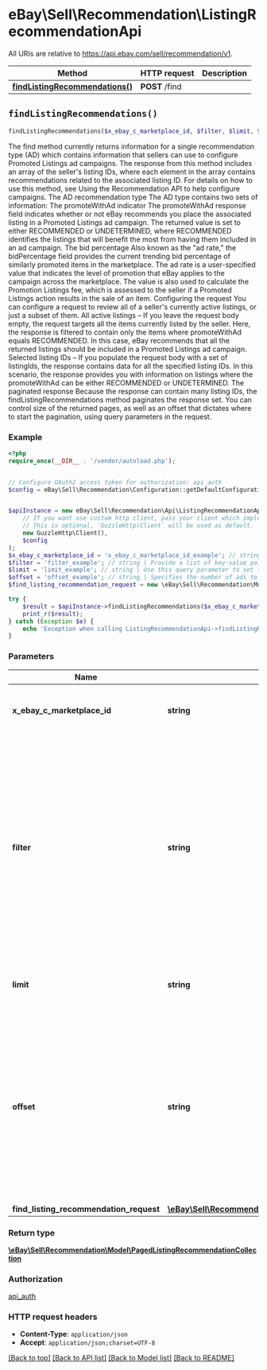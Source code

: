 # eBay\Sell\Recommendation\ListingRecommendationApi

All URIs are relative to https://api.ebay.com/sell/recommendation/v1.

Method | HTTP request | Description
------------- | ------------- | -------------
[**findListingRecommendations()**](ListingRecommendationApi.md#findListingRecommendations) | **POST** /find | 


## `findListingRecommendations()`

```php
findListingRecommendations($x_ebay_c_marketplace_id, $filter, $limit, $offset, $find_listing_recommendation_request): \eBay\Sell\Recommendation\Model\PagedListingRecommendationCollection
```



The find method currently returns information for a single recommendation type (AD) which contains information that sellers can use to configure Promoted Listings ad campaigns. The response from this method includes an array of the seller's listing IDs, where each element in the array contains recommendations related to the associated listing ID. For details on how to use this method, see Using the Recommendation API to help configure campaigns. The AD recommendation type The AD type contains two sets of information: The promoteWithAd indicator The promoteWithAd response field indicates whether or not eBay recommends you place the associated listing in a Promoted Listings ad campaign. The returned value is set to either RECOMMENDED or UNDETERMINED, where RECOMMENDED identifies the listings that will benefit the most from having them included in an ad campaign. The bid percentage Also known as the &quot;ad rate,&quot; the bidPercentage field provides the current trending bid percentage of similarly promoted items in the marketplace. The ad rate is a user-specified value that indicates the level of promotion that eBay applies to the campaign across the marketplace. The value is also used to calculate the Promotion Listings fee, which is assessed to the seller if a Promoted Listings action results in the sale of an item. Configuring the request You can configure a request to review all of a seller's currently active listings, or just a subset of them. All active listings &ndash; If you leave the request body empty, the request targets all the items currently listed by the seller. Here, the response is filtered to contain only the items where promoteWithAd equals RECOMMENDED. In this case, eBay recommends that all the returned listings should be included in a Promoted Listings ad campaign. Selected listing IDs &ndash; If you populate the request body with a set of listingIds, the response contains data for all the specified listing IDs. In this scenario, the response provides you with information on listings where the promoteWithAd can be either RECOMMENDED or UNDETERMINED. The paginated response Because the response can contain many listing IDs, the findListingRecommendations method paginates the response set. You can control size of the returned pages, as well as an offset that dictates where to start the pagination, using query parameters in the request.

### Example

```php
<?php
require_once(__DIR__ . '/vendor/autoload.php');


// Configure OAuth2 access token for authorization: api_auth
$config = eBay\Sell\Recommendation\Configuration::getDefaultConfiguration()->setAccessToken('YOUR_ACCESS_TOKEN');


$apiInstance = new eBay\Sell\Recommendation\Api\ListingRecommendationApi(
    // If you want use custom http client, pass your client which implements `GuzzleHttp\ClientInterface`.
    // This is optional, `GuzzleHttp\Client` will be used as default.
    new GuzzleHttp\Client(),
    $config
);
$x_ebay_c_marketplace_id = 'x_ebay_c_marketplace_id_example'; // string | Use this header to specify the eBay marketplace where you list the items for which you want to get recommendations.
$filter = 'filter_example'; // string | Provide a list of key-value pairs to specify the criteria you want to use to filter the response. In the list, separate each filter key from its associated value with a colon (&quot;:&quot;). Currently, the only supported filter value is recommendationTypes and it supports only the (&quot;AD&quot;) type. Follow the recommendationTypes specifier with the filter type(s) enclosed in curly braces (&quot;{ }&quot;), and separate multiple types with commas. Example: filter=recommendationTypes:{AD} Default: recommendationTypes:{AD}
$limit = 'limit_example'; // string | Use this query parameter to set the maximum number of ads to return on a page from the paginated response. Default: 10 Maximum: 500
$offset = 'offset_example'; // string | Specifies the number of ads to skip in the result set before returning the first ad in the paginated response. Combine offset with the limit query parameter to control the items returned in the response. For example, if you supply an offset of 0 and a limit of 10, the first page of the response contains the first 10 items from the complete list of items retrieved by the call. If offset is 10 and limit is 20, the first page of the response contains items 11-30 from the complete result set. Default: 0
$find_listing_recommendation_request = new \eBay\Sell\Recommendation\Model\FindListingRecommendationRequest(); // \eBay\Sell\Recommendation\Model\FindListingRecommendationRequest

try {
    $result = $apiInstance->findListingRecommendations($x_ebay_c_marketplace_id, $filter, $limit, $offset, $find_listing_recommendation_request);
    print_r($result);
} catch (Exception $e) {
    echo 'Exception when calling ListingRecommendationApi->findListingRecommendations: ', $e->getMessage(), PHP_EOL;
}
```

### Parameters

Name | Type | Description  | Notes
------------- | ------------- | ------------- | -------------
 **x_ebay_c_marketplace_id** | **string**| Use this header to specify the eBay marketplace where you list the items for which you want to get recommendations. |
 **filter** | **string**| Provide a list of key-value pairs to specify the criteria you want to use to filter the response. In the list, separate each filter key from its associated value with a colon (&amp;quot;:&amp;quot;). Currently, the only supported filter value is recommendationTypes and it supports only the (&amp;quot;AD&amp;quot;) type. Follow the recommendationTypes specifier with the filter type(s) enclosed in curly braces (&amp;quot;{ }&amp;quot;), and separate multiple types with commas. Example: filter&#x3D;recommendationTypes:{AD} Default: recommendationTypes:{AD} | [optional]
 **limit** | **string**| Use this query parameter to set the maximum number of ads to return on a page from the paginated response. Default: 10 Maximum: 500 | [optional]
 **offset** | **string**| Specifies the number of ads to skip in the result set before returning the first ad in the paginated response. Combine offset with the limit query parameter to control the items returned in the response. For example, if you supply an offset of 0 and a limit of 10, the first page of the response contains the first 10 items from the complete list of items retrieved by the call. If offset is 10 and limit is 20, the first page of the response contains items 11-30 from the complete result set. Default: 0 | [optional]
 **find_listing_recommendation_request** | [**\eBay\Sell\Recommendation\Model\FindListingRecommendationRequest**](../Model/FindListingRecommendationRequest.md)|  | [optional]

### Return type

[**\eBay\Sell\Recommendation\Model\PagedListingRecommendationCollection**](../Model/PagedListingRecommendationCollection.md)

### Authorization

[api_auth](../../README.md#api_auth)

### HTTP request headers

- **Content-Type**: `application/json`
- **Accept**: `application/json;charset=UTF-8`

[[Back to top]](#) [[Back to API list]](../../README.md#endpoints)
[[Back to Model list]](../../README.md#models)
[[Back to README]](../../README.md)
